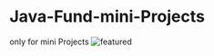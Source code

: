 # Java-Fund-mini-Projects
only for mini Projects
![featured](https://github.com/StanimirBogdanov1/Java-Fund-mini-Projects/assets/151448770/d17cd8fd-309d-4e93-8177-31401427e180)
